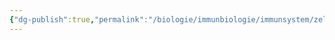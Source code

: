 ```yaml
---
{"dg-publish":true,"permalink":"/biologie/immunbiologie/immunsystem/zellvermittelte-immunantwort/"}
---
```

